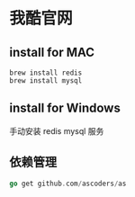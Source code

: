 # 我酷官网
## install for MAC

```shell
brew install redis
brew install mysql
```

## install for Windows
手动安装 redis mysql 服务

## 依赖管理

```go
go get github.com/ascoders/as
```
